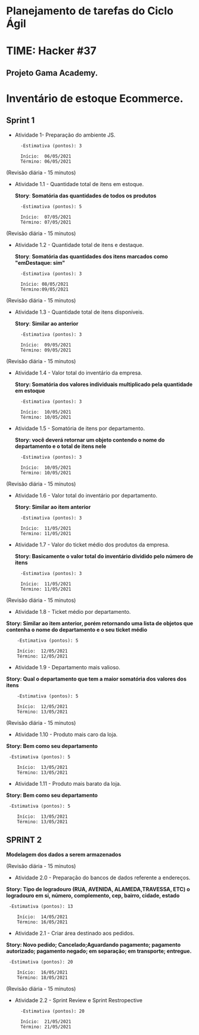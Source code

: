 # Planejamento de tarefas do Ciclo Ágil
# TIME: Hacker #37
## Projeto Gama Academy. 

 # Inventário de estoque Ecommerce.
## **Sprint 1**

- Atividade 1- Preparação do ambiente JS.
   

        -Estimativa (pontos): 3 

        Início:  06/05/2021
        Término: 06/05/2021
(Revisão diária - 15 minutos)
- Atividade 1.1 - Quantidade total de itens em estoque.

    **Story**: **Somatória das quantidades de todos os produtos**
   


        -Estimativa (pontos): 5

        Início:  07/05/2021
        Término: 07/05/2021

(Revisão diária - 15 minutos)

- Atividade 1.2 - Quantidade total de itens e destaque.
    
    **Story**: **Somatória das quantidades dos itens marcados como "emDestaque: sim"**
  
    
        -Estimativa (pontos): 3 
        
        Início: 08/05/2021
        Término:09/05/2021
(Revisão diária - 15 minutos)
    
- Atividade 1.3 - Quantidade total de itens disponíveis.

     **Story**: **Similar ao anterior**
    

        -Estimativa (pontos): 3

        Início:  09/05/2021
        Término: 09/05/2021

(Revisão diária - 15 minutos)

- Atividade 1.4 - Valor total do inventário da empresa.

    **Story: Somatória dos valores individuais multiplicado pela quantidade em estoque**

        -Estimativa (pontos): 3 

        Início:  10/05/2021
        Término: 10/05/2021

- Atividade 1.5 - Somatória de itens por departamento.

    **Story: você deverá retornar um objeto contendo o nome do departamento e o total de itens nele**
        
        -Estimativa (pontos): 3

        Início:  10/05/2021
        Término: 10/05/2021 

(Revisão diária - 15 minutos)

- Atividade 1.6 - Valor total do inventário por departamento.  

    **Story: Similar ao item anterior**

        -Estimativa (pontos): 3

        Início:  11/05/2021
        Término: 11/05/2021

- Atividade 1.7 - Valor do ticket médio dos produtos da empresa.

    **Story: Basicamente o valor total do inventário dividido pelo número de itens**

        -Estimativa (pontos): 3

        Início:  11/05/2021
        Término: 11/05/2021
(Revisão diária - 15 minutos)

- Atividade 1.8 - Ticket médio por departamento.

**Story: Similar ao item anterior, porém retornando uma lista de objetos que contenha o nome do departamento e o seu ticket médio**

        -Estimativa (pontos): 5

        Início:  12/05/2021
        Término: 12/05/2021

- Atividade 1.9 - Departamento mais valioso.

**Story: Qual o departamento que tem a maior somatória dos valores dos itens**

        -Estimativa (pontos): 5

        Início:  12/05/2021
        Término: 13/05/2021

(Revisão diária - 15 minutos)
- Atividade 1.10 - Produto mais caro da loja.

**Story: Bem como seu departamento**

     -Estimativa (pontos): 5

        Início:  13/05/2021
        Término: 13/05/2021

- Atividade 1.11 - Produto mais barato da loja. 

**Story: Bem como seu departamento**

     -Estimativa (pontos): 5

        Início:  13/05/2021
        Término: 13/05/2021

## **SPRINT 2**

**Modelagem dos dados a serem armazenados**

(Revisão diária - 15 minutos)

 - Atividade 2.0 - Preparação do bancos de dados referente a endereços. 
 
 **Story: Tipo de logradouro (RUA, AVENIDA, ALAMEDA,TRAVESSA, ETC) o logradouro em si, número, complemento, cep, bairro, cidade, estado**
    
    
     -Estimativa (pontos): 13

        Início:  14/05/2021
        Término: 16/05/2021
- Atividade 2.1 - Criar área destinado aos pedidos.

**Story: Novo pedido; Cancelado;Aguardando pagamento; pagamento autorizado; pagamento negado; em separação; em transporte; entregue.**

    
     -Estimativa (pontos): 20

        Início:  16/05/2021
        Término: 18/05/2021

(Revisão diária - 15 minutos)

- Atividade 2.2 - Sprint Review e Sprint Restropective

        
        -Estimativa (pontos): 20

        Início:  21/05/2021
        Término: 21/05/2021






